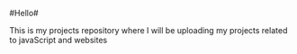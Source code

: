 #Hello# 

This is my projects repository where I will be uploading my projects related to javaScript and websites
